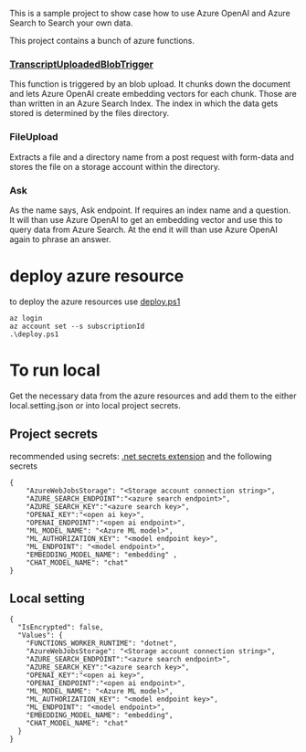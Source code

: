 This is a sample project to show case how to use Azure OpenAI and Azure Search to Search your own data.

This project contains a bunch of azure functions.

### [TranscriptUploadedBlobTrigger](/src/c#/function/functions/TranscriptUploadedBlobTrigger.cs)
This function is triggered by an blob upload. It chunks down the document and lets Azure OpenAI create 
embedding vectors for each chunk. Those are than written in an Azure Search Index. The index in which the data gets stored is determined by the files directory.

### FileUpload
Extracts a file and a directory name from a post request with form-data and stores the file on a storage account within the directory. 

### Ask
As the name says, Ask endpoint. If requires an index name and a question. It will than use Azure OpenAI to get an embedding vector and use this to query data from Azure Search. At the end it will than use Azure OpenAI again to phrase an answer.

# deploy azure resource

to deploy the azure resources use [deploy.ps1](/eng/deploy.ps1)

```
az login
az account set --s subscriptionId
.\deploy.ps1
```

# To run local

Get the necessary data from the azure resources and add them to the either local.setting.json or into local project secrets.

## Project secrets

recommended using secrets: [.net secrets extension](https://marketplace.visualstudio.com/items?itemName=adrianwilczynski.user-secrets)
and the following secrets

```
{
    "AzureWebJobsStorage": "<Storage account connection string>",
    "AZURE_SEARCH_ENDPOINT":"<azure search endpoint>",
    "AZURE_SEARCH_KEY":"<azure search key>",
    "OPENAI_KEY":"<open ai key>",
    "OPENAI_ENDPOINT":"<open ai endpoint>",
    "ML_MODEL_NAME": "<Azure ML model>",
    "ML_AUTHORIZATION_KEY": "<model endpoint key>",
    "ML_ENDPOINT": "<model endpoint>",
    "EMBEDDING_MODEL_NAME": "embedding" ,
    "CHAT_MODEL_NAME": "chat" 
}
```

## Local setting

```
{
  "IsEncrypted": false,
  "Values": {
    "FUNCTIONS_WORKER_RUNTIME": "dotnet",
    "AzureWebJobsStorage": "<Storage account connection string>",
    "AZURE_SEARCH_ENDPOINT":"<azure search endpoint>",
    "AZURE_SEARCH_KEY":"<azure search key>",
    "OPENAI_KEY":"<open ai key>",
    "OPENAI_ENDPOINT":"<open ai endpoint>",
    "ML_MODEL_NAME": "<Azure ML model>",
    "ML_AUTHORIZATION_KEY": "<model endpoint key>",
    "ML_ENDPOINT": "<model endpoint>",
    "EMBEDDING_MODEL_NAME": "embedding",
    "CHAT_MODEL_NAME": "chat" 
  }
}
```
